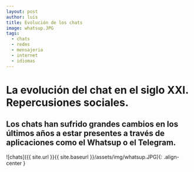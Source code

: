 ```yaml
---
layout: post
author: luis
title: Evolución de los chats
image: whatsup.JPG
tags:
  - chats
  - redes
  - mensajeria
  - internet
  - idiomas
---
```


# La evolución del chat en el siglo XXI. Repercusiones sociales.

## Los chats han sufrido grandes cambios en los últimos años a estar presentes a través de aplicaciones como el Whatsup o el Telegram.

![chats]({{ site.url }}{{ site.baseurl }}/assets/img/whatsup.JPG){: .align-center }

